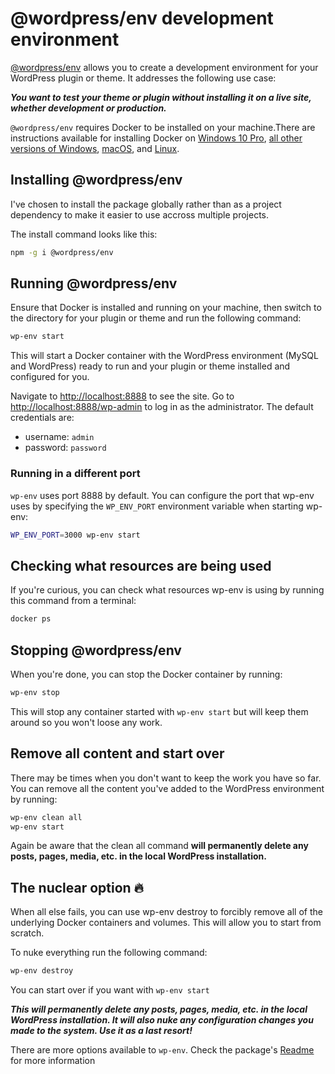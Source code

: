 # @wordpress/env development environment

[@wordpress/env](wordpress-env-development-environment) allows you to create a development environment for your WordPress plugin or theme. It addresses the following use case:

***You want to test your theme or plugin without installing it on a live site, whether development or production.***

`@wordpress/env` requires Docker to be installed on your machine.There are instructions available for installing Docker on [Windows 10 Pro](https://docs.docker.com/docker-for-windows/install/), [all other versions of Windows](https://docs.docker.com/toolbox/toolbox_install_windows/), [macOS](https://docs.docker.com/docker-for-mac/install/), and [Linux](https://docs.docker.com/v17.12/install/linux/docker-ce/ubuntu/#install-using-the-convenience-script).

## Installing @wordpress/env

I've chosen to install the package globally rather than as a project dependency to make it easier to use accross multiple projects.

The install command looks like this:

```bash
npm -g i @wordpress/env
```

## Running @wordpress/env

Ensure that Docker is installed and running on your machine, then switch to the directory for your plugin or theme and run the following command:

```bash
wp-env start
```

This will start a Docker container with the WordPress environment (MySQL and WordPress) ready to run and your plugin or theme installed and configured for you.

Navigate to [http://localhost:8888](http://localhost:8888) to see the site. Go to [http://localhost:8888/wp-admin](http://localhost:8888/wp-admin) to log in as the administrator. The default credentials are:

* username: `admin`
* password: `password`

### Running in a different port

`wp-env` uses port 8888 by default. You can configure the port that wp-env uses by specifying the `WP_ENV_PORT` environment variable when starting wp-env:

```bash
WP_ENV_PORT=3000 wp-env start
```

## Checking what resources are being used

If you're curious, you can check what resources wp-env is using by running this command from a terminal:

```bash
docker ps
```

## Stopping @wordpress/env

When you're done, you can stop the Docker container by running:

```bash
wp-env stop
```

This will stop any container started with `wp-env start` but will keep them around so you won't loose any work.

## Remove all content and start over

There may be times when you don't want to keep the work you have so far. You can remove all the content you've added to the WordPress environment by running:

```bash
wp-env clean all
wp-env start
```

Again be aware that the clean all command **will permanently delete any posts, pages, media, etc. in the local WordPress installation.**

## The nuclear option 🔥

When all else fails, you can use wp-env destroy to forcibly remove all of the underlying Docker containers and volumes. This will allow you to start from scratch.

To nuke everything run the following command:

```bash
wp-env destroy
```

You can start over if you want with `wp-env start`

***This will permanently delete any posts, pages, media, etc. in the local WordPress installation. It will also nuke any configuration changes you made to the system. Use it as a last resort!***

There are more options available to `wp-env`. Check the package's [Readme](https://www.npmjs.com/package/@wordpress/env) for more information
